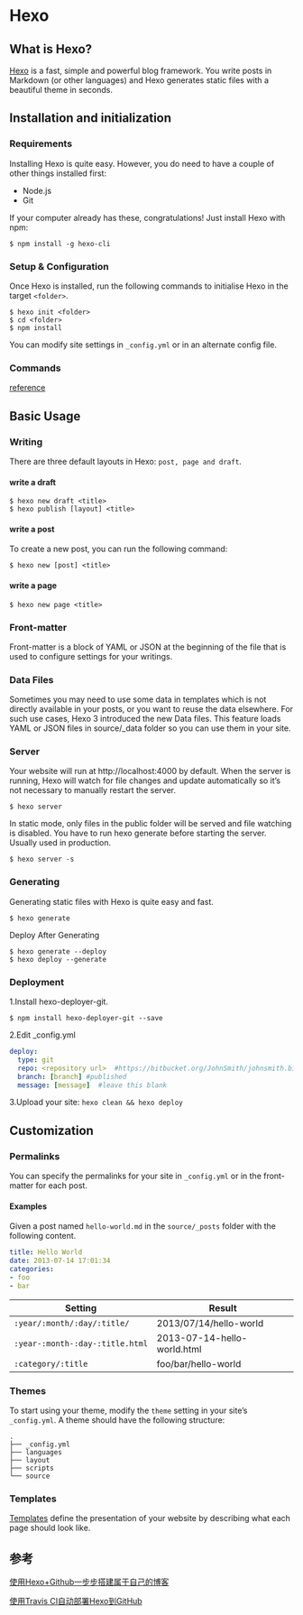 # Hexo

## What is Hexo?

[Hexo](https://hexo.io/) is a fast, simple and powerful blog framework. You write posts in Markdown (or other languages) and Hexo generates static files with a beautiful theme in seconds.

## Installation and initialization

### Requirements
Installing Hexo is quite easy. However, you do need to have a couple of other things installed first:
* Node.js
* Git

If your computer already has these, congratulations! Just install Hexo with npm:

    $ npm install -g hexo-cli

### Setup & Configuration

Once Hexo is installed, run the following commands to initialise Hexo in the target `<folder>`.

```
$ hexo init <folder>
$ cd <folder>
$ npm install
```

You can modify site settings in `_config.yml` or in an alternate config file.

### Commands

[reference](https://hexo.io/docs/commands)

## Basic Usage

### Writing

There are three default layouts in Hexo: `post, page and draft`. 

#### write a draft

    $ hexo new draft <title>
    $ hexo publish [layout] <title>

#### write a post

To create a new post, you can run the following command:

    $ hexo new [post] <title>

#### write a page

    $ hexo new page <title>

### Front-matter

Front-matter is a block of YAML or JSON at the beginning of the file that is used to configure settings for your writings. 

### Data Files

Sometimes you may need to use some data in templates which is not directly available in your posts, or you want to reuse the data elsewhere. For such use cases, Hexo 3 introduced the new Data files. This feature loads YAML or JSON files in source/_data folder so you can use them in your site.

### Server

Your website will run at http://localhost:4000 by default. When the server is running, Hexo will watch for file changes and update automatically so it’s not necessary to manually restart the server.

    $ hexo server

In static mode, only files in the public folder will be served and file watching is disabled. You have to run hexo generate before starting the server. Usually used in production.

    $ hexo server -s

### Generating

Generating static files with Hexo is quite easy and fast.

    $ hexo generate

Deploy After Generating

    $ hexo generate --deploy
    $ hexo deploy --generate

### Deployment

1.Install hexo-deployer-git.

    $ npm install hexo-deployer-git --save

2.Edit _config.yml

```yml
deploy:
  type: git   
  repo: <repository url>  #https://bitbucket.org/JohnSmith/johnsmith.bitbucket.io
  branch: [branch] #published
  message: [message]  #leave this blank
```
3.Upload your site: `hexo clean && hexo deploy`

## Customization

### Permalinks

You can specify the permalinks for your site in `_config.yml` or in the front-matter for each post.

#### Examples

Given a post named `hello-world.md` in the `source/_posts` folder with the following content.

``` yaml
title: Hello World
date: 2013-07-14 17:01:34
categories:
- foo
- bar
```

Setting | Result
--- | ---
`:year/:month/:day/:title/` | 2013/07/14/hello-world
`:year-:month-:day-:title.html` | 2013-07-14-hello-world.html
`:category/:title` | foo/bar/hello-world

### Themes

To start using your theme, modify the `theme` setting in your site’s `_config.yml`. A theme should have the following structure:

``` plain
.
├── _config.yml
├── languages
├── layout
├── scripts
└── source
```

### Templates

[Templates](https://hexo.io/docs/templates) define the presentation of your website by describing what each page should look like.

## 参考

[使用Hexo+Github一步步搭建属于自己的博客](https://www.cnblogs.com/fengxiongZz/p/7707219.html)

[使用Travis CI自动部署Hexo到GitHub](https://dmego.me/2017/10/13/deylpoy-hexo-with-TravisCI.html)